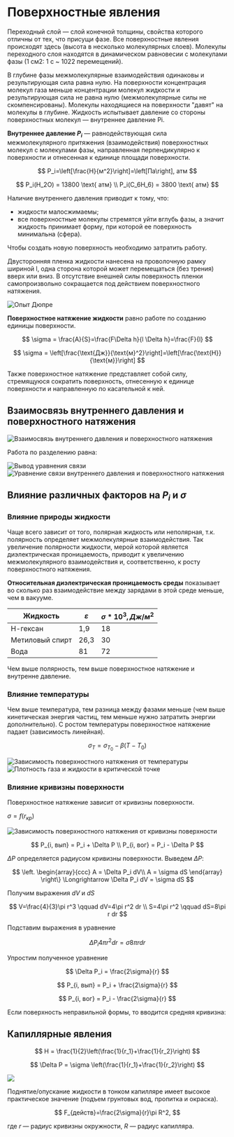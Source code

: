 # Поверхностные явления

Переходный слой — слой конечной толщины, свойства которого отличны от тех, что присущи фазе. Все поверхностные явления происходят здесь (высота в несколько молекулярных слоев). Молекулы переходного слоя находятся в динамическом равновесии с молекулами фазы (1 см2: 1 с ~ 1022 перемещений).

В глубине фазы межмолекулярные взаимодействия одинаковы и результирующая сила равна нулю. На поверхности концентрация молекул газа меньше концентрации молекул жидкости и результирующая сила не равна нулю (межмолекулярные силы не скомпенсированы). Молекулы находящиеся на поверхности "давят" на молекулы в глубине. Жидкость испытывает давление со стороны поверхностных молекул — внутреннее давление Pi.

**Внутреннее давление $P_i$** — равнодействующая сила межмолекулярного притяжения (взаимодействия) поверхностных молекул с молекулами фазы, направленная перпендикулярно к поверхности и отнесенная к единице площади поверхности.

$$
P_i=\left[\frac{Н}{м^2}\right]=\left[Па\right], атм
$$

$$
P_i(H_2O) = 13800 \text{ атм} \\
P_i(C_6H_6) = 3800 \text{ атм}
$$

Наличие внутреннего давления приводит к тому, что:

* жидкости малосжимаемы;
* все поверхностные молекулы стремятся уйти вглубь фазы, а значит жидкость принимает форму, при которой ее поверхность минимальна (сфера).

Чтобы создать новую поверхность необходимо затратить работу.

Двусторонняя пленка жидкости нанесена на проволочную рамку шириной l, одна сторона которой может перемещаться (без трения) вверх или вниз. В отсутствие внешней силы поверхность пленки самопроизвольно сокращается под действием поверхностного натяжения.

![Опыт Дюпре](images/poverkhnostnye-yavleniya/surface_clip_image001_0000.png)

**Поверхностное натяжение жидкости** равно работе по созданию единицы поверхности.

$$
\sigma = \frac{A}{S}=\frac{F\Delta h}{l \Delta h}=\frac{F}{l}
$$

$$
\sigma = \left[\frac{\text{Дж}}{\text{м}^2}\right]=\left[\frac{\text{Н}}{\text{м}}\right]
$$

Также поверхностное натяжение представляет собой силу, стремящуюся сократить поверхность, отнесенную к единице поверхности и направленную по касательной к ней.

## Взаимосвязь внутреннего давления и поверхностного натяжения

![Взаимосвязь внутреннего давления и поверхностного натяжения](images/poverkhnostnye-yavleniya/surface_clip_image001_0002.png)

Работа по разделению равна:

![Вывод уравнения связи](images/poverkhnostnye-yavleniya/surface_clip_image001_0003.png) ![Уравнение связи внутреннего давления и поверхностного натяжения](images/poverkhnostnye-yavleniya/surface_clip_image001_0005.png)

## Влияние различных факторов на $P_i$ и $σ$

### Влияние природы жидкости

Чаще всего зависит от того, полярная жидкость или неполярная, т.к. полярность определяет межмолекулярные взаимодействия. Так увеличение полярности жидкости, мерой которой является диэлектрическая проницаемость, приводит к увеличению межмолекулярного взаимодействия и, соответственно, к росту поверхностного натяжения.

**Относительная диэлектрическая проницаемость среды** показывает во сколько раз взаимодействие между зарядами в этой среде меньше, чем в вакууме.

| **Жидкость**    | **$ε$** | **$σ*10^3, Дж/м^2$** |
| --------------- | ------- | -------------------- |
| Н-гексан        | 1,9     | 18                   |
| Метиловый спирт | 26,3    | 30                   |
| Вода            | 81      | 72                   |

Чем выше полярность, тем выше поверхностное натяжение и внутренне давление.

### Влияние температуры

Чем выше температура, тем разница между фазами меньше (чем выше кинетическая энергия частиц, тем меньше нужно затратить энергии  дополнительно). С ростом температуры поверхностное натяжение падает (зависимость линейная).

$$
\sigma_T=\sigma_{T_0}-\beta(T-T_0)
$$

![Зависимость поверхностного натяжения от температуры](images/poverkhnostnye-yavleniya/surface_clip_image001_0007.png) ![Плотность газа и жидкости в критической точке](images/poverkhnostnye-yavleniya/surface_clip_image001_0008.png)

### Влияние кривизны поверхности

Поверхностное натяжение зависит от кривизны поверхности.

$σ = f (r_{кр})$

![Зависимость поверхностного натяжения от кривизны поверхности](images/poverkhnostnye-yavleniya/surface_clip_image001_0009.png)

$$
P_{i, вып} = P_i + \Delta P \\
P_{i, вог} = P_i - \Delta P
$$

$\Delta P$ определяется радиусом кривизны поверхности. Выведем $\Delta P$:

$$
\left.
    \begin{array}{ccc}
        A = \Delta P_i dV\\
        A = \sigma dS
    \end{array}
\right\} \Longrightarrow \Delta P_i dV = \sigma dS
$$

Получим выражения $dV$ и $dS$

$$
V=\frac{4}{3}\pi r^3 \qquad dV=4\pi r^2 dr \\
S=4\pi r^2 \qquad dS=8\pi r dr
$$

Подставим выражения в уравнение

$$
\Delta P_i 4\pi r^2 dr = \sigma 8\pi r dr
$$

Упростим полученное уравнение

$$
\Delta P_i = \frac{2\sigma}{r}
$$

$$
P_{i, вып} = P_i + \frac{2\sigma}{r}
$$

$$
P_{i, вог} = P_i - \frac{2\sigma}{r}
$$

Если поверхность неправильной формы, то вводится средняя кривизна:

<!---TODO: подставить уравнение. Найти-->
## Капиллярные явления

$$
H = \frac{1}{2}\left(\frac{1}{r_1}+\frac{1}{r_2}\right)
$$

$$
\Delta P = \sigma \left(\frac{1}{r_1}+\frac{1}{r_2}\right)
$$

![](images/poverkhnostnye-yavleniya/surface_clip_image001_0017.png)

Поднятие/опускание жидкости в тонком капилляре имеет высокое практическое значение (подъем грунтовых вод, пропитка и окраска).

$$
F_{действ}=\frac{2\sigma}{r}\pi R^2,
$$

где $r$ — радиус кривизны окружности, $R$ — радиус капилляра.
